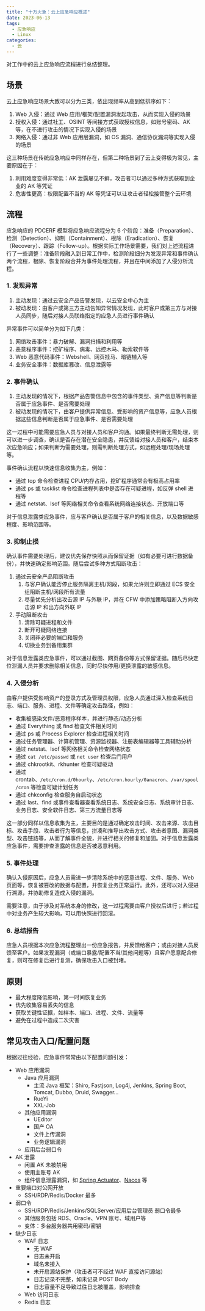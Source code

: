 ```yaml
---
title: "十万火急：云上应急响应概述"
date: 2023-06-13
tags:
  - 应急响应
  - Linux
categories:
  - 云
---
```


对工作中的云上应急响应流程进行总结整理。

<!--more-->

## 场景

云上应急响应场景大致可以分为三类，依出现频率从高到低排序如下：

1. Web 入侵：通过 Web 应用/框架/配置漏洞发起攻击，从而实现入侵的场景
2. 授权入侵：通过社工、OSINT 等间接方式获取授权信息，如账号密码、AK 等，在不进行攻击的情况下实现入侵的场景
3. 网络入侵：通过非 Web 应用层漏洞，如 OS 漏洞、通信协议漏洞等实现入侵的场景

这三种场景在传统应急响应中同样存在，但第二种场景到了云上变得极为常见，主要原因在于：

1. 利用难度变得非常低：AK 泄露屡见不鲜，攻击者可以通过多种方式获取到企业的 AK 等凭证
2. 危害性更高：权限配置不当的 AK 等凭证可以让攻击者轻松接管整个云环境

## 流程

应急响应的 PDCERF 模型将应急响应流程分为 6 个阶段：准备（Preparation）、检测（Detection）、抑制（Containment）、根除（Eradication）、恢复（Recovery）、跟踪（Follow-up）。根据实际工作场景需要，我们对上述流程进行了一些调整：准备阶段融入到日常工作中，检测阶段细分为发现异常和事件确认两个流程，根除、恢复阶段合并为事件处理流程，并且在中间添加了入侵分析流程。

### 1. 发现异常

1. 主动发现：通过云安全产品告警发现，以云安全中心为主
2. 被动发现：由客户或第三方主动告知异常情况发现，此时客户或第三方与对接人员同步，随后对接人员联络指定的应急人员进行事件确认

异常事件可以简单分为如下几类：

1. 网络攻击事件：暴力破解、漏洞扫描和利用等
2. 恶意程序事件：挖矿程序、病毒、远控木马、勒索软件等
3. Web 恶意代码事件：Webshell、网页挂马、暗链植入等
4. 业务安全事件：数据库篡改、信息泄露等

### 2. 事件确认

1. 主动发现的情况下，根据产品告警信息中包含的事件类型、资产信息等判断是否属于应急事件、是否需要处理
2. 被动发现的情况下，由客户提供异常信息、受影响的资产信息等，应急人员根据这些信息判断是否属于应急事件、是否需要处理

这一过程中可能需要应急人员与对接人员和客户沟通。如果最终判断无需处理，则可以进一步调查，确认是否存在潜在安全隐患，并反馈给对接人员和客户，结束本次应急响应；如果判断为需要处理，则需判断处理方式，如远程处理/现场处理等。

事件确认流程以快速信息收集为主，例如：

- 通过 top 命令检查进程 CPU/内存占用，挖矿程序通常会有极高占用率
- 通过 ps 或 tasklist 命令检查进程列表中是否存在可疑进程，如反弹 shell 进程等
- 通过 netstat、lsof 等网络相关命令查看系统网络连接状态、开放端口等

对于信息泄露类应急事件，应与客户确认是否属于客户的相关信息，以及数据敏感程度、影响范围等。

### 3. 抑制止损

确认事件需要处理后，建议优先保存快照从而保留证据（如有必要可进行数据备份），并快速确定影响范围。随后尝试多种方式阻断攻击：

1. 通过云安全产品阻断攻击
   1. 与客户确认能否停止服务隔离主机/网段，如果允许则立即通过 ECS 安全组阻断主机/网段所有流量
   2. 尽量优先分析出攻击源 IP 与外联 IP，并在 CFW 中添加策略阻断入方向攻击源 IP 和出方向外联 IP
2. 手动阻断攻击
   1. 清除可疑进程和文件
   2. 断开可疑网络连接
   3. 关闭非必要的端口和服务
   4. 切换业务到备用集群

对于信息泄露类应急事件，可以通过截图、网页备份等方式保留证据。随后尽快定位泄漏人员并要求删除相关信息，同时尽快停用/更换泄露的敏感信息。

### 4. 入侵分析

由客户提供受影响资产的登录方式及管理员权限，应急人员通过深入检查系统日志、端口、服务、进程、文件等确定攻击路径，例如：

- 收集被感染文件/恶意程序样本，并进行静态/动态分析
- 通过 Everything 或 find 检查文件相关时间
- 通过 ps 或 Process Explorer 检查进程相关时间
- 通过任务管理器、计算机管理、资源监视器、注册表编辑器等工具辅助分析
- 通过 netstat、lsof 等网络相关命令检查网络状态
- 通过 `cat /etc/passwd` 或 `net user` 检查后门用户
- 通过 chkrootkit、rkhunter 检查可疑驱动
- 通过 crontab、`/etc/cron.d/0hourly`、`/etc/cron.hourly/0anacron`、`/var/spool/cron` 等检查可疑计划任务
- 通过 chkconfig 检查服务自启动状态
- 通过 last、find 或事件查看器查看系统日志、系统安全日志、系统审计日志、业务日志、安全软件日志、第三方流量日志等

这一部分同样以信息收集为主，主要目的是通过确定攻击时间、攻击来源、攻击目标、攻击手段、攻击者行为等信息，拼凑和推导出攻击方式、攻击者意图、漏洞类型、攻击链路等，从而了解事件全貌，并进行相关的修复和加固。对于信息泄露类应急事件，需要排查泄露的信息是否被恶意利用。

### 5. 事件处理

确认入侵原因后，应急人员需进一步清除系统中的恶意进程、文件、服务、Web 页面等，恢复被篡改的数据与配置，并恢复业务正常运行。此外，还可以对入侵进行溯源，并协助修复造成入侵的漏洞。

需要注意，由于涉及对系统本身的修改，这一过程需要由客户授权后进行；若过程中对业务产生较大影响，可以用快照进行回滚。

### 6. 总结报告

应急人员根据本次应急流程整理出一份应急报告，并反馈给客户；或由对接人员反馈至客户。如果发现漏洞（或端口暴露/配置不当/其他问题等）且客户愿意配合修复，则可在修复后进行复测，确保攻击入口被封堵。

## 原则

- 最大程度降低影响，第一时间恢复业务
- 优先收集容易丢失的信息
- 获取关键性证据，如样本、端口、进程、文件、流量等
- 避免在过程中造成二次灾害

## 常见攻击入口/配置问题

根据过往经验，应急事件常常由以下配置问题引发：

- Web 应用漏洞
  - Java 应用漏洞
    - 主流 Java 框架：Shiro, Fastjson, Log4j, Jenkins, Spring Boot, Tomcat, Dubbo, Druid, Swagger...
    - RuoYi
    - XXL-Job
  - 其他应用漏洞
    - UEditor
    - 国产 OA
    - 文件上传漏洞
    - 业务逻辑漏洞
  - 应用后台弱口令
- AK 泄露
  - 闲置 AK 未被禁用
  - 使用主账号 AK
  - 组件信息泄露漏洞，如 [Spring Actuator](https://avd.aliyun.com/detail?id=AVD-2022-1039511)、[Nacos](https://avd.aliyun.com/search?q=Nacos) 等
- 重要端口对公网开放
  - SSH/RDP/Redis/Docker 最多
- 弱口令
  - SSH/RDP/Redis/Jenkins/SQLServer/应用后台管理员 弱口令最多
  - 其他服务包括 RDS、Oracle、VPN 账号、域用户等
  - 变体：多台服务器共用密码/密钥
- 缺少日志
  - WAF 日志
    - 无 WAF
    - 日志未开启
    - 域名未接入
    - 未开启源站保护（攻击者可不经过 WAF 直接访问源站）
    - 日志记录不完整，如未记录 POST Body
    - 日志容量不足导致过往日志被覆盖，影响排查
  - Web 访问日志
  - Redis 日志
